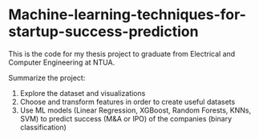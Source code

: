 # Machine-learning-techniques-for-startup-success-prediction

This is the code for my thesis project to graduate from Electrical and Computer Engineering at NTUA.

Summarize the project:
1. Explore the dataset and visualizations
2. Choose and transform features in order to create useful datasets
3. Use ML models (Linear Regression, XGBoost, Random Forests, KNNs, SVM) to predict success (M&A or IPO) of the companies (binary classification)
